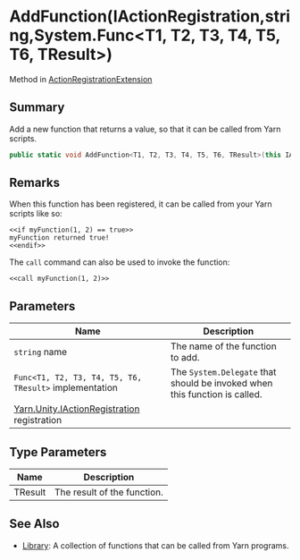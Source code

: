 # AddFunction(IActionRegistration,string,System.Func\<T1, T2, T3, T4, T5, T6, TResult>)

Method in [ActionRegistrationExtension](yarn.unity.actionregistrationextension.md)

## Summary

Add a new function that returns a value, so that it can be called from Yarn scripts.

```csharp
public static void AddFunction<T1, T2, T3, T4, T5, T6, TResult>(this IActionRegistration registration, string name, System.Func<T1, T2, T3, T4, T5, T6, TResult> implementation);
```

## Remarks

When this function has been registered, it can be called from your Yarn scripts like so:

```
<<if myFunction(1, 2) == true>>
myFunction returned true!
<<endif>>
```

The `call` command can also be used to invoke the function:

```
<<call myFunction(1, 2)>>
```

## Parameters

| Name                                                                             | Description                                                                |
| -------------------------------------------------------------------------------- | -------------------------------------------------------------------------- |
| `string` name                                                                    | The name of the function to add.                                           |
| `Func<T1, T2, T3, T4, T5, T6, TResult>` implementation                           | The `System.Delegate` that should be invoked when this function is called. |
| [Yarn.Unity.IActionRegistration](yarn.unity.iactionregistration.md) registration |                                                                            |

## Type Parameters

| Name    | Description                 |
| ------- | --------------------------- |
| TResult | The result of the function. |

## See Also

* [Library](yarn.library.md): A collection of functions that can be called from Yarn programs.
